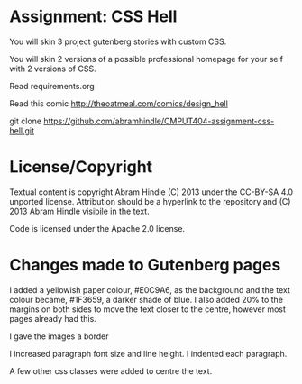 Assignment: CSS Hell
====================

You will skin 3 project gutenberg stories with custom CSS.

You will skin 2 versions of a possible professional homepage for your
self with 2 versions of CSS.

Read requirements.org

Read this comic http://theoatmeal.com/comics/design_hell

git clone https://github.com/abramhindle/CMPUT404-assignment-css-hell.git

License/Copyright
=================

Textual content is copyright Abram Hindle (C) 2013 under the CC-BY-SA
4.0 unported license. Attribution should be a hyperlink to the
repository and (C) 2013 Abram Hindle visibile in the text.

Code is licensed under the Apache 2.0 license.


Changes made to Gutenberg pages
=================
I added a yellowish paper colour, #E0C9A6, as the background and the text colour became, #1F3659, a darker shade of blue. I also added 20% to the margins on both sides to move the text closer to the centre, however most pages already had this.

I gave the images a border

I increased paragraph font size and line height. I indented each paragraph.

A few other css classes were added to centre the text.
